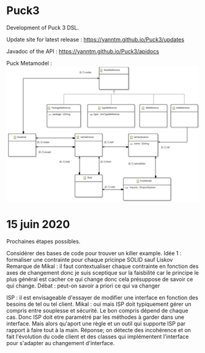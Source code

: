 # Puck3
Development of Puck 3 DSL.

Update site for latest release : https://yanntm.github.io/Puck3/updates

Javadoc of the API : https://yanntm.github.io/Puck3/apidocs

Puck Metamodel : ![Metamodel](metamodel.jpg)

# 15 juin 2020
Prochaines étapes possibles.

Considérer des bases de code pour trouver un killer example.
Idée 1 : formaliser une contrainte pour chaque pricinpe SOLID sauf Liskov 
Remarque de Mikal : il faut contextualiser chaque contrainte en fonction des axes de changement donc je suis sceptique sur la faisbilité car le principe le plus général est cacher ce qui change donc cela présuppose de savoir ce qui change.
Débat : peut-on savoir a priori ce qui va changer

ISP : il est envisageable d'essayer de modifier une interface en fonction des besoins de tel ou tel client.
Mikal : oui mais ISP doit typiquement gérer un compris entre souplesse et sécurité. Le bon compris dépend de chaque cas.
Donc ISP doit etre paramétré par les méthodes à garder dans une interface. Mais alors qu'aport une règle et un outil qui supporte ISP par rapport à faire tout à la main.
Réponse; on détecte des incohérence et on fait l'évolution du code client et des classes qui implémentent l'interface pour s'adapter au changement d'interface.
